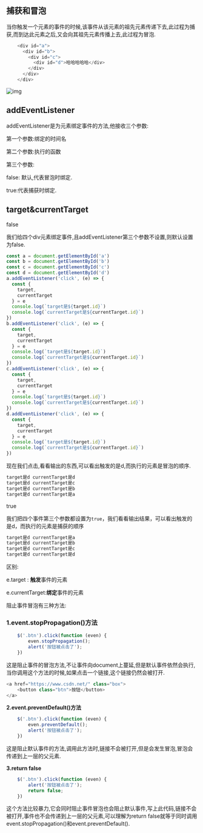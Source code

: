 ## 捕获和冒泡

当你触发一个元素的事件的时候,该事件从该元素的祖先元素传递下去,此过程为捕获,而到达此元素之后,又会向其祖先元素传播上去,此过程为冒泡.

```js
    <div id="a">
      <div id="b">
        <div id="c">
          <div id="d">哈哈哈哈哈</div>
        </div>
      </div>
    </div>
```

![img](https://p3-juejin.byteimg.com/tos-cn-i-k3u1fbpfcp/a2298b84cc0e484a85d4c8e18674ea34~tplv-k3u1fbpfcp-zoom-in-crop-mark:4536:0:0:0.image) 

## addEventListener

addEventListener是为元素绑定事件的方法,他接收三个参数:

第一个参数:绑定的时间名

第二个参数:执行的函数

第三个参数:

false: 默认,代表冒泡时绑定.

true:代表捕获时绑定.

## target&currentTarget

false

我们给四个div元素绑定事件,且addEventListener第三个参数不设置,则默认设置为false.

```js
const a = document.getElementById('a')
const b = document.getElementById('b')
const c = document.getElementById('c')
const d = document.getElementById('d')
a.addEventListener('click', (e) => {
  const {
    target,
    currentTarget
  } = e
  console.log(`target是${target.id}`)
  console.log(`currentTarget是${currentTarget.id}`)
})
b.addEventListener('click', (e) => {
  const {
    target,
    currentTarget
  } = e
  console.log(`target是${target.id}`)
  console.log(`currentTarget是${currentTarget.id}`)
})
c.addEventListener('click', (e) => {
  const {
    target,
    currentTarget
  } = e
  console.log(`target是${target.id}`)
  console.log(`currentTarget是${currentTarget.id}`)
})
d.addEventListener('click', (e) => {
  const {
    target,
    currentTarget
  } = e
  console.log(`target是${target.id}`)
  console.log(`currentTarget是${currentTarget.id}`)
})
```

现在我们点击,看看输出的东西,可以看出触发的是d,而执行的元素是冒泡的顺序.

```txt
target是d currentTarget是d
target是d currentTarget是c
target是d currentTarget是b
target是d currentTarget是a
```

true

我们把四个事件第三个参数都设置为`true`，我们看看输出结果，可以看出触发的是d，而执行的元素是捕获的顺序 

```txt
target是d currentTarget是a
target是d currentTarget是b
target是d currentTarget是c
target是d currentTarget是d
```

区别:

e.target : **触发**事件的元素

e.currentTarget:**绑定**事件的元素

阻止事件冒泡有三种方法:

### 1.event.stopPropagation()方法

```js
	$('.btn').click(function (even) {
		even.stopPropagation();
		alert('按钮被点击了');
	})
```

这是阻止事件的冒泡方法,不让事件向document上蔓延,但是默认事件依然会执行,当你调用这个方法的时候,如果点击一个链接,这个链接仍然会被打开.

```js
<a href="https://www.csdn.net/" class="box">
	<button class="btn">按钮</button>
</a>
```

**2.event.preventDefault()方法**

```js
	$('.btn').click(function (even) {
		even.preventDefault();
		alert('按钮被点击了');
	})
```

这是阻止默认事件的方法,调用此方法时,链接不会被打开,但是会发生冒泡,冒泡会传递到上一层的父元素.

**3.return false**

```js
	$('.btn').click(function (even) {
		alert('按钮被点击了');
		return false;
	})
```

这个方法比较暴力,它会同时阻止事件冒泡也会阻止默认事件,写上此代码,链接不会被打开,事件也不会传递到上一层的父元素,可以理解为return false就等于同时调用event.stopPropagation()和event.preventDefault().

